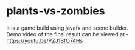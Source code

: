# plants-vs-zombies
It is a game build using javafx and scene builder. <br>
Demo video of the final result can be viewed at - https://youtu.be/PZJ1BfO74Hs
